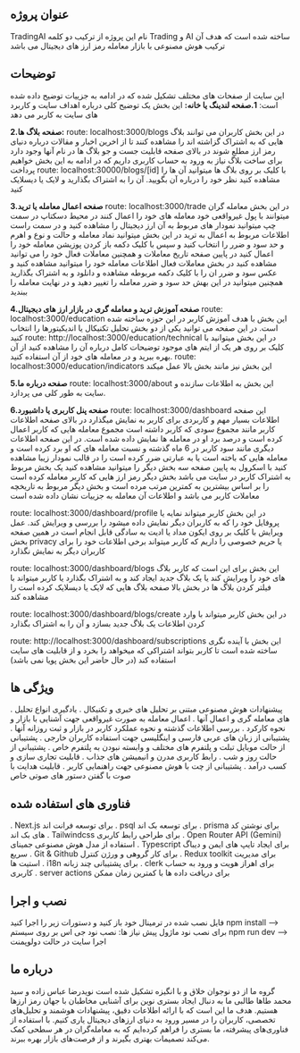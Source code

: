 ## عنوان پروژه

TradingAI
نام این پروژه از ترکیب دو کلمه
Trading
و
AI
ساخته شده است که هدف آن ترکیب هوش مصنوعی با بازار معامله رمز ارز های دیجیتال می باشد

## توضیحات

این سایت از صفحات های مختلف تشکیل شده که در ادامه به جزییات توضیح داده شده است:
**1.صفحه لندینگ یا خانه:**
این بخش یک توضیح کلی درباره اهداف سایت و کاربرد های سایت به کاربر می دهد

**2.صفحه بلاگ ها:**
route: localhost:3000/blogs
در این بخش کاربران می توانند بلاگ هایی که به اشتراک گزاشته اند را مشاهده کنند
 تا از اخرین اخبار و مقالات درباره دنیای رمز ارز مطلع شوند
 در بالای صفحه قابلیت جست و جو بلاگ ها در نام آنها وجود دارد
 برای ساخت بلاگ نیاز به ورود به حساب کاربری داریم که در ادامه به این بخش خواهیم پرداخت
 route: localhost:30000/blogs/[id]
 با کلیک بر روی بلاگ ها میتوانید آن ها را مشاهده کنید نظر خود را درباره آن بگویید. آن را به اشتراک بگذارید و لایک یا دیسلایک کنید

**3.صفحه اعمال معامله یا ترید**
route: localhost:3000/trade
در این بخش معامله گران میتوانند با پول غیرواقعی خود معامله های خود را اعمال کنند
در محیط دسکتاپ در سمت چپ میتوانید نمودار های مربوط به آن ارز دیجیتال را مشاهده کنید
و در سمت راست اطلاعات مربوط به اعمال به ترید
در این بخش میتوانید نماد معامله و حالت و نوع و اهرم و حد سود و ضرر را انتخاب کنید
و سپس با کلیک دکمه باز کردن پوزیشن معامله خود را اعمال کنید
در پایین صفحه تاریخ معاملات و همچنین معاملات فعال خود را می توانید مشاهده کنید
در بخش معاملات فعال اطلاعات معامله خود را میتوانید مشاهده کنید و عکس سود و ضرر ان 
را با کلیک دکمه مربوطه مشاهده و دانلود و به اشتراک بگذارید
همچنین میتوانید در این بهش حد سود و ضرر معامله را تغییر دهید و در نهایت معامله را ببندید

**4.صفحه آموزش ترید و معامله گری در بازار ارز های دیجیتال**
route: localhost:3000/education
این بخش با هدف آموزش کاربر در این حوزه ساخته شده است.
در این صفحه می توانید یکی از دو بخش تحلیل تکنیکال یا اندیکیتورها را انتخاب کنید
route: http://localhost:3000/education/technical
در این بخش میتوانید با کلیک بر روی هر یک از ایتم های موجود
توضیحات کامل درباره آن را مشاهده کنید از آن بهره ببرید و در معامله های خود از آن استفاده کنید.
route: localhost:3000/education/indicators
این بخش نیز مانند بخش بالا عمل میکند

**5.صفحه درباره ما**
route: localhost:3000/about
این بخش به اطلاعات سازنده و سایت به طور کلی می پردازد.

**6.صفحه پنل کاربری یا داشبورد**
route: localhost:3000/dashboard
این صفحه اطلاعات بسیار مهم و کاربردی برای کاربر به نمایش میگذارد
در بالای صفحه اطلاعات کاربر مانند مجموع سودی که کاربر داشته است مجموع معامله هایی که کاربر
اعمال کرده است و درصد برد او در معامله ها نمایش داده شده است.
در این صفحه اطلاعات دیگری مانند سود کاربر در 6 ماه گذشته و نسبت معامله های که او برد کرده است و معامله هایی که 
باخته است یا به عبارتی ضرر کرده است را در قالب نمودار زیبا مشاهده کنید
با اسکرول به پایین صفحه سه بخش دیگر را میتوانید مشاهده کنید
یک بخش مربوط به اشتراک کاربر در سایت می باشد 
بخش دیگر رمز ارز هایی که کاربر معامله کرده است را بر اساس بیشترین به کمترین مرتب مرده است
و بخش دیگر مربوط به تاریخچه معاملات کاربر می باشد و اطلاعات آن معامله به جزییات نشان داده شده است

route: localhost:3000/dashboard/profile
در این بخش کاربر میتواند نمایه یا پروفایل خود را که به کاربران دیگر نمایش داده میشود را
بررسی و ویرایش کند. عمل ویرایش با کلیک بر روی ایکون مداد یا ادیت به سادگی قابل انجام است
در همین صفحه بخش privacy یا
حریم خصوصی را داریم که کاربر میتواند برخی اطلاعات خود را برای کاربران دیگر به نمایش نگذارد

route: localhost:3000/dashboard/blogs
این بخش برای این است که کاربر بلاگ های خود را ویرایش کند یا یک بلاگ جدید ایجاد کند و به اشتراک بگذارد
یا کاربر میتواند با فیلتر کردن بلاگ ها در بخش بالا صفحه بلاگ هایی که لایک یا دیسلایک کرده است را مشاهده کند

route: localhost:3000/dashboard/blogs/create
در این بخش کاربر میتواند با وارد کردن اطلاعات یک بلاگ جدید بسازد و آن را به اشتراک بگذارد

route: http://localhost:3000/dashboard/subscriptions
این بخش با آینده نگری ساخته شده است تا کاربر بتواند اشتراکی که میخواهد را بخرد و
از قابلیت های سایت استفاده کند
(در حال حاضر این بخش پویا نمی باشد)

## ویژگی ها
. پیشنهادات هوش مصنوعی مبتنی بر تحلیل های خبری و تکنیکال
. یادگیری انواع تحلیل های معامله گری و اعمال آنها
. اعمال معامله به صورت غیرواقعی جهت آشنایی با بازار و نحوه کارکرد
. بررسی اطلاعات گذشته و نحوه عملکرد کاربر در بازار و ثبت روزانه آنها
. پشتیبانی از زبان های عربی فارسی و اینگلیسی جهت استفاده کاربران خارجی
. پشتیبانی از حالت موبایل تبلت و پلتفرم های مختلف و وابسته نبودن به پلتفرم خاص
. پشتیبانی از حالت روز و شب
. رابط کاربری مدرن و انیمیشن های جذاب
. قابلیت تجاری سازی و کسب درآمد
. پشتیبانی از چت با هوش مصنوعی جهت راهنمایی کاربر
. قابلیت هدایت با صوت با گفتن دستور های صوتی خاص

## فناوری های استفاده شده
. Next.js برای توسعه فرانت اند
. psql برای توسعه بک اند
. prisma برای نوشتن کد های بک اند
. Tailwindcss برای طراحی رابط کاربری
. Open Router API (Gemini) استفاده از مدل هوش مصنوعی جمینای
. Typescript برای ایجاد تایپ های ایمن و دیباگ سریع
. Git & Github برای کار گروهی و ورژن کنترل
. Redux toolkit برای مدیریت استیت ها
. i18n برای پشتیبانی چند زبانه
. clerk برای اهراز هویت و ورود به حساب کاربری
. server actions برای دریافت داده ها با کمترین زمان ممکن

## نصب و اجرا
فایل نصب شده در ترمینال خود باز کنید و دستورات زیر را اجرا کنید
npm install --> برای نصب نود ماژول 
پیش نیاز ها: نصب نود جی اس بر روی سیستم
npm run dev --> اجرا سایت در حالت دولوپمنت

## درباره ما
گروه ما از دو نوجوان خلاق و با انگیزه تشکیل شده است
نویدرضا عباس زاده و سید محمد طاها طالبی
ما به دنبال ایجاد بستری نوین برای آشنایی مخاطبان با جهان رمز ارزها هستیم. هدف ما این است که با ارائه اطلاعات دقیق، پیشنهادات هوشمند و تحلیل‌های تخصصی، کاربران را در مسیر ورود به دنیای ارزهای دیجیتال یاری کنیم. با استفاده از فناوری‌های پیشرفته، ما بستری را فراهم کرده‌ایم که به معامله‌گران در هر سطحی کمک می‌کند تصمیمات بهتری بگیرند و از فرصت‌های بازار بهره ببرند.
